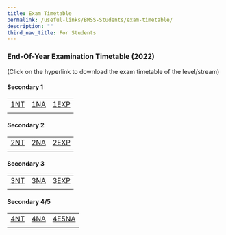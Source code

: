 ```yaml
---
title: Exam Timetable
permalink: /useful-links/BMSS-Students/exam-timetable/
description: ""
third_nav_title: For Students
---
```





### End-Of-Year Examination Timetable (2022)

(Click on the hyperlink to download the exam timetable of the level/stream)

#### Secondary 1

|  |  |  |
|---|---|---|
| [1NT](/files/et1.pdf) | [1NA](/files/et2.pdf) | [1EXP](/files/et3.pdf) |
|  |  |  |

#### Secondary 2

|  |  |  |
|---|---|---|
| [2NT](/files/et4.pdf) | [2NA](/files/et5.pdf) | [2EXP](/files/et6.pdf) |
|  |  |  |

#### Secondary 3

|  |  |  |
|---|---|---|
| [3NT](/files/et7.pdf) | [3NA](/files/et8.pdf) | [3EXP](/files/et9.pdf) |
|  |  |  |

#### Secondary 4/5

|  |  |  |
|---|---|---|
| [4NT](/files/et10.pdf) | [4NA](/files/et11.pdf) | [4E5NA](/files/et12.pdf) |
|  |  |  |